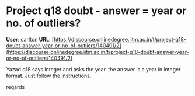 # Project q18 doubt - answer = year or no. of outliers?

**User**: carlton
**URL**: [https://discourse.onlinedegree.iitm.ac.in/t/project-q18-doubt-answer-year-or-no-of-outliers/140491/2](https://discourse.onlinedegree.iitm.ac.in/t/project-q18-doubt-answer-year-or-no-of-outliers/140491/2)

Yazad q18 says integer and asks the year. the answer is a year in integer format. Just follow the instructions.

regards
